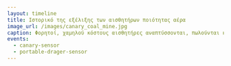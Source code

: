 ```yaml
---
layout: timeline 
title: Ιστορικό της εξέλιξης των αισθητήρων ποιότητας αέρα
image_url: /images/canary_coal_mine.jpg
caption: Φορητοί, χαμηλού κόστους αισθητήρες αναπτύσσονται, πωλούνται και χρησιμοποιούνται από δεκάδες χιλιάδες ανθρώπους που αναζητούν να μετρήσουν την ποιότητα του αέρα που αναπνέουν. Αυτό το χρονοδιάγραμμα παρακολουθεί τα σημαντικά και κρίσιμα γεγονότα που διαμορφώνουν την εξέλιξη του αισθητήρα αέρα. 
events:
  - canary-sensor 
  - portable-drager-sensor
---
```

